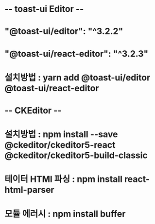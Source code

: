 # -- toast-ui Editor --

# "@toast-ui/editor": "^3.2.2"

# "@toast-ui/react-editor": "^3.2.3"

# 설치방법 : yarn add @toast-ui/editor @toast-ui/react-editor

#

#

# -- CKEditor --

# 설치방법 : npm install --save @ckeditor/ckeditor5-react @ckeditor/ckeditor5-build-classic

# 테이터 HTMl 파싱 : npm install react-html-parser

# 모듈 에러시 : npm install buffer
